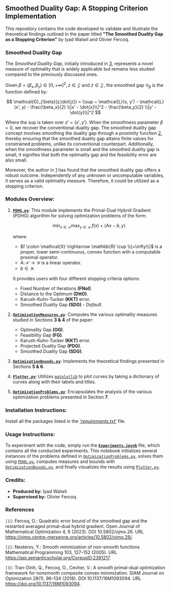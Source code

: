 ## Smoothed Duality Gap: A Stopping Criterion Implementation

This repository contains the code developed to validate and illustrate the theoretical findings outlined in the paper titled **"The Smoothed Duality Gap as a Stopping Criterion"** by Iyad Walwil and Olivier Fercoq.

### Smoothed Duality Gap
The *Smoothed Duality Gap*, initially introduced in [3](#3), represents a novel measure of optimality that is widely applicable but remains less studied compared to the previously discussed ones.

Given $\beta = (\beta_x, \beta_y) \in [0, +\infty]^2, z \in \mathcal{Z}$ and $\dot{z} \in \mathcal{Z}$, the smoothed gap $\mathcal{G}_{\beta}$ is the function defined by:

$$
\mathcal{G}_{\beta}(z;\dot{z}) = \\sup ~ \mathcal{L}(x, y') - \mathcal{L}(x', y) - \frac{\beta_x}{2} \\|x' - \dot{x}\\|^2 - \frac{\beta_y}{2} \\|y' - \dot{y}\\|^2
$$

Where the sup is taken over $z' = (x', y')$. When the smoothness parameter $\beta = 0$, we recover the conventional duality gap. The smoothed duality gap concept involves smoothing the duality gap through a proximity function [2](#2), thereby ensuring that the smoothed duality gap attains finite values for constrained problems, unlike its conventional counterpart. Additionally, when the smoothness parameter is small and the smoothed duality gap is small, it signifies that both the optimality gap and the feasibility error are also small.

Moreover, the author in [1](#1) has found that the smoothed duality gap offers a robust outcome. Independently of any unknown or uncomputable variables, it serves as a valid optimality measure. Therefore,  it could be utilized as a stopping criterion.

### Modules Overview:

1. **[`PDHG.py`](PDHG.py)**: This module implements the Primal-Dual Hybrid Gradient (PDHG) algorithm for solving optimization problems of the form:
   
    $$\min_{x \in \mathcal{X}} \max_{y \in \mathcal{Y}}~ f(x) + \left\langle Ax - b, y \right\rangle $$

   where:
   - $f \colon \mathcal{X} \rightarrow \mathbb{R} \cup \\{+\infty\\}$ is a proper, lower semi-continuous, convex function with a computable proximal operator.
   - $A \colon \mathcal{X} \rightarrow \mathcal{Y}$ is a linear operator.
   - $b \in \mathcal{Y}$.

   It provides users with four different stopping criteria options:
   - Fixed Number of Iterations **(FNoI)**.
   - Distance to the Optimum **(DttO)**.
   - Karush-Kuhn-Tucker **(KKT)** error.
   - Smoothed Duality Gap **(SDG)** - *Default*.

2. **[`OptimizationMeasures.py`](OptimizationMeasures.py)**: Computes the various optimality measures studied in Sections **3 & 4** of the paper:
   - Optimality Gap **(OG)**.
   - Feasibility Gap **(FG)**.
   - Karush-Kuhn-Tucker **(KKT)** error.
   - Projected Duality Gap **(PDG)**.
   - Smoothed Duality Gap **(SDG)**.

3. **[`OptimizationBounds.py`](OptimizationBounds.py)**: Implements the theoretical findings presented in Sections **5 & 6**.

4. **[`Plotter.py`](Plotter.py)**: Utilizes [`matplotlib`](https://matplotlib.org) to plot curves by taking a dictionary of curves along with their labels and titles.

5. **[`OptimizationProblems.py`](OptimizationProblems.py)**: Encapsulates the analysis of the various optimization problems presented in Section **7**.


### Installation Instructions:

Install all the packages listed in the *['requirements.txt'](requirements.txt)* file.


### Usage Instructions:

To experiment with the code, simply run the **[`Experiments.ipynb`](Experiments.ipynb)** file, which contains all the conducted experiments. This notebook initializes several instances of the problems defined in [`OptimizationProblems.py`](OptimizationProblems.py), solves them using [`PDHG.py`](PDHG.py), computes measures and bounds with [`OptimizationBounds.py`](OptimizationBounds.py), and finally visualizes the results using [`Plotter.py`](Plotter.py).

### Credits:

- **Produced by:** Iyad Walwil.
- **Supervised by:** Olivier Fercoq.


### References

<a id="1"></a>`[1]`: Fercoq, O.: Quadratic error bound of the smoothed gap and the restarted averaged primal-dual hybrid gradient. Open Journal of Mathematical Optimization 4, 6 (2023). DOI 10.5802/ojmo.26. URL https://ojmo.centre-mersenne.org/articles/10.5802/ojmo.26/.

<a id="2"></a>`[2]`: Nesterov, Y.: Smooth minimization of non-smooth functions Mathematical Programming 103, 127–152 (2005). URL https://api.semanticscholar.org/CorpusID:2391217.

<a id="3"></a>`[3]`: Tran-Dinh, Q., Fercoq, O., Cevher, V.: A smooth primal-dual optimization framework for nonsmooth composite convex minimization. SIAM Journal on Optimization 28(1), 96–134 (2018). DOI 10.1137/16M1093094. URL https://doi.org/10.1137/16M1093094. 
